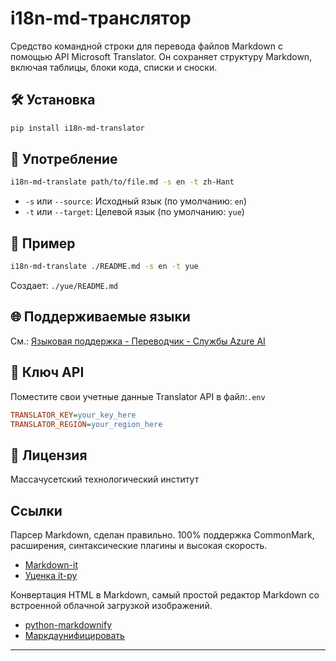 i18n-md-транслятор
==================

Средство командной строки для перевода файлов Markdown с помощью API Microsoft Translator. Он сохраняет структуру Markdown, включая таблицы, блоки кода, списки и сноски.

🛠 Установка
-----------

```bash
pip install i18n-md-translator
```

🚀 Употребление
--------------

```bash
i18n-md-translate path/to/file.md -s en -t zh-Hant
```

* `-s` или `--source`: Исходный язык (по умолчанию: `en`)
* `-t` или `--target`: Целевой язык (по умолчанию: `yue`)

🧪 Пример
--------

```bash
i18n-md-translate ./README.md -s en -t yue
```

Создает: `./yue/README.md`

🌐 Поддерживаемые языки
----------------------

См.: [Языковая поддержка - Переводчик - Службы Azure AI](https://learn.microsoft.com/en-us/azure/ai-services/translator/language-support)

🔐 Ключ API
----------

Поместите свои учетные данные Translator API в файл:`.env`

```ini
TRANSLATOR_KEY=your_key_here
TRANSLATOR_REGION=your_region_here
```

📄 Лицензия
----------

Массачусетский технологический институт

Ссылки
------

Парсер Markdown, сделан правильно. 100% поддержка CommonMark, расширения, синтаксические плагины и высокая скорость.

* [Markdown-it](https://github.com/markdown-it/markdown-it)
* [Уценка it-py](https://github.com/executablebooks/markdown-it-py)

Конвертация HTML в Markdown, самый простой редактор Markdown со встроенной облачной загрузкой изображений.

* [python-markdownify](https://github.com/matthewwithanm/python-markdownify)
* [Маркдаунифицировать](https://github.com/tibastral/markdownify)

---